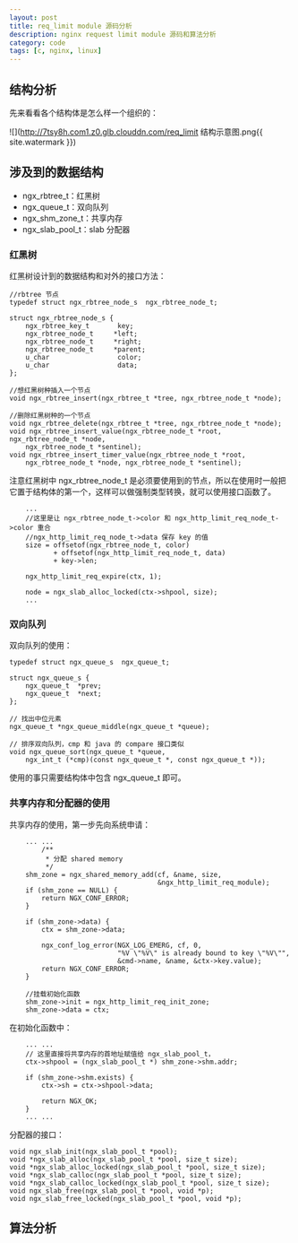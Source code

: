 ```yaml
---
layout: post
title: req_limit module 源码分析
description: nginx request limit module 源码和算法分析
category: code
tags: [c, nginx, linux]
---
```

## 结构分析
先来看看各个结构体是怎么样一个组织的：

![](http://7tsy8h.com1.z0.glb.clouddn.com/req_limit 结构示意图.png{{ site.watermark }})

## 涉及到的数据结构

- ngx_rbtree_t：红黑树
- ngx_queue_t：双向队列
- ngx_shm_zone_t：共享内存
- ngx_slab_pool_t：slab 分配器

### 红黑树
红黑树设计到的数据结构和对外的接口方法：

```cgo
//rbtree 节点
typedef struct ngx_rbtree_node_s  ngx_rbtree_node_t;

struct ngx_rbtree_node_s {
    ngx_rbtree_key_t       key;
    ngx_rbtree_node_t     *left;
    ngx_rbtree_node_t     *right;
    ngx_rbtree_node_t     *parent;
    u_char                 color;
    u_char                 data;
};

//想红黑树种插入一个节点
void ngx_rbtree_insert(ngx_rbtree_t *tree, ngx_rbtree_node_t *node);

//删除红黑树种的一个节点
void ngx_rbtree_delete(ngx_rbtree_t *tree, ngx_rbtree_node_t *node);
void ngx_rbtree_insert_value(ngx_rbtree_node_t *root, ngx_rbtree_node_t *node,
    ngx_rbtree_node_t *sentinel);
void ngx_rbtree_insert_timer_value(ngx_rbtree_node_t *root,
    ngx_rbtree_node_t *node, ngx_rbtree_node_t *sentinel);
```

注意红黑树中 ngx_rbtree_node_t 是必须要使用到的节点，所以在使用时一般把它置于结构体的第一个，这样可以做强制类型转换，就可以使用接口函数了。

```cgo
    ...
	//这里是让 ngx_rbtree_node_t->color 和 ngx_http_limit_req_node_t->color 重合
	//ngx_http_limit_req_node_t->data 保存 key 的值
	size = offsetof(ngx_rbtree_node_t, color)
           + offsetof(ngx_http_limit_req_node_t, data)                                                                                
           + key->len;

    ngx_http_limit_req_expire(ctx, 1);

    node = ngx_slab_alloc_locked(ctx->shpool, size);
    ...
```

### 双向队列
双向队列的使用：

```cgo
typedef struct ngx_queue_s  ngx_queue_t;                                                                                              
    
struct ngx_queue_s {
    ngx_queue_t  *prev;
    ngx_queue_t  *next;
};

// 找出中位元素
ngx_queue_t *ngx_queue_middle(ngx_queue_t *queue);

// 排序双向队列，cmp 和 java 的 compare 接口类似
void ngx_queue_sort(ngx_queue_t *queue,                                                                                               
    ngx_int_t (*cmp)(const ngx_queue_t *, const ngx_queue_t *));
```

使用的事只需要结构体中包含 ngx_queue_t 即可。

### 共享内存和分配器的使用
共享内存的使用，第一步先向系统申请：

```cgo
	... ...
 		/**
         * 分配 shared memory
         */
    shm_zone = ngx_shared_memory_add(cf, &name, size,
                                     &ngx_http_limit_req_module);
    if (shm_zone == NULL) {
        return NGX_CONF_ERROR;
    }

    if (shm_zone->data) {
        ctx = shm_zone->data;

        ngx_conf_log_error(NGX_LOG_EMERG, cf, 0,
                           "%V \"%V\" is already bound to key \"%V\"",
                           &cmd->name, &name, &ctx->key.value);
        return NGX_CONF_ERROR;
    }

	//挂载初始化函数
    shm_zone->init = ngx_http_limit_req_init_zone;
    shm_zone->data = ctx;
```

在初始化函数中：

```cgo
	... ...
	// 这里直接将共享内存的首地址赋值给 ngx_slab_pool_t，
	ctx->shpool = (ngx_slab_pool_t *) shm_zone->shm.addr;

    if (shm_zone->shm.exists) {
        ctx->sh = ctx->shpool->data;

        return NGX_OK;                                                                                                                
    }
    ... ... 
```

分配器的接口：

```cgo
void ngx_slab_init(ngx_slab_pool_t *pool);
void *ngx_slab_alloc(ngx_slab_pool_t *pool, size_t size);
void *ngx_slab_alloc_locked(ngx_slab_pool_t *pool, size_t size);
void *ngx_slab_calloc(ngx_slab_pool_t *pool, size_t size);
void *ngx_slab_calloc_locked(ngx_slab_pool_t *pool, size_t size);
void ngx_slab_free(ngx_slab_pool_t *pool, void *p);
void ngx_slab_free_locked(ngx_slab_pool_t *pool, void *p);
```

## 算法分析


[-10]:    http://hushi55.github.io/  "-10"
